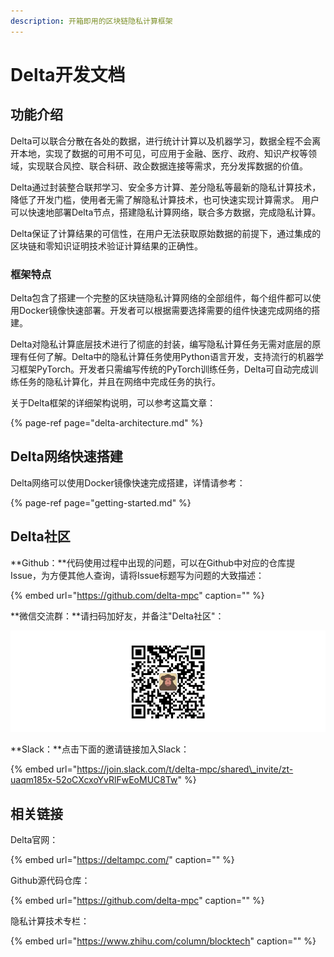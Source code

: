 ```yaml
---
description: 开箱即用的区块链隐私计算框架
---
```


# Delta开发文档

## 功能介绍

Delta可以联合分散在各处的数据，进行统计计算以及机器学习，数据全程不会离开本地，实现了数据的可用不可见，可应用于金融、医疗、政府、知识产权等领域，实现联合风控、联合科研、政企数据连接等需求，充分发挥数据的价值。

Delta通过封装整合联邦学习、安全多方计算、差分隐私等最新的隐私计算技术，降低了开发门槛，使用者无需了解隐私计算技术，也可快速实现计算需求。 用户可以快速地部署Delta节点，搭建隐私计算网络，联合多方数据，完成隐私计算。

Delta保证了计算结果的可信性，在用户无法获取原始数据的前提下，通过集成的区块链和零知识证明技术验证计算结果的正确性。

### 框架特点

Delta包含了搭建一个完整的区块链隐私计算网络的全部组件，每个组件都可以使用Docker镜像快速部署。开发者可以根据需要选择需要的组件快速完成网络的搭建。

Delta对隐私计算底层技术进行了彻底的封装，编写隐私计算任务无需对底层的原理有任何了解。Delta中的隐私计算任务使用Python语言开发，支持流行的机器学习框架PyTorch。开发者只需编写传统的PyTorch训练任务，Delta可自动完成训练任务的隐私计算化，并且在网络中完成任务的执行。

关于Delta框架的详细架构说明，可以参考这篇文章：

{% page-ref page="delta-architecture.md" %}

## Delta网络快速搭建

Delta网络可以使用Docker镜像快速完成搭建，详情请参考：

{% page-ref page="getting-started.md" %}

## Delta社区

**Github：**代码使用过程中出现的问题，可以在Github中对应的仓库提Issue，为方便其他人查询，请将Issue标题写为问题的大致描述：

{% embed url="https://github.com/delta-mpc" caption="" %}

**微信交流群：**请扫码加好友，并备注"Delta社区"：

![&#x626B;&#x7801;&#x52A0;&#x597D;&#x53CB;&#xFF0C;&#x5E76;&#x5907;&#x6CE8;&quot;Delta&#x793E;&#x533A;&quot;](.gitbook/assets/9db164bd4d5d449ddb9da507085d925.png)

**Slack：**点击下面的邀请链接加入Slack：

{% embed url="https://join.slack.com/t/delta-mpc/shared\_invite/zt-uaqm185x-52oCXcxoYvRlFwEoMUC8Tw" %}

## 相关链接

Delta官网：

{% embed url="https://deltampc.com/" caption="" %}

Github源代码仓库：

{% embed url="https://github.com/delta-mpc" caption="" %}

隐私计算技术专栏：

{% embed url="https://www.zhihu.com/column/blocktech" caption="" %}

